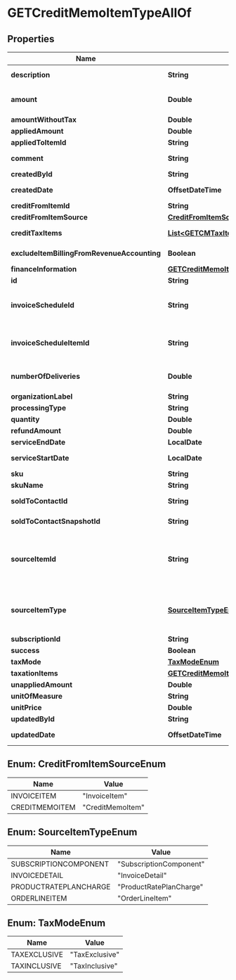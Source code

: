 

# GETCreditMemoItemTypeAllOf


## Properties

| Name | Type | Description | Notes |
|------------ | ------------- | ------------- | -------------|
|**description** | **String** | The description of the credit memo item.  **Note**: This field is only available if you set the &#x60;zuora-version&#x60; request header to &#x60;257.0&#x60; or later [available versions](https://developer.zuora.com/api-references/api/overview/#section/API-Versions/Minor-Version).  |  [optional] |
|**amount** | **Double** | The amount of the credit memo item. For tax-inclusive credit memo items, the amount indicates the credit memo item amount including tax. For tax-exclusive credit memo items, the amount indicates the credit memo item amount excluding tax.  |  [optional] |
|**amountWithoutTax** | **Double** | The credit memo item amount excluding tax.  |  [optional] |
|**appliedAmount** | **Double** | The applied amount of the credit memo item.  |  [optional] |
|**appliedToItemId** | **String** | The unique ID of the credit memo item that the discount charge is applied to.  |  [optional] |
|**comment** | **String** | Comments about the credit memo item.  **Note**: This field is not available if you set the &#x60;zuora-version&#x60; request header to &#x60;257.0&#x60; or later [available versions](https://developer.zuora.com/api-references/api/overview/#section/API-Versions/Minor-Version).  |  [optional] |
|**createdById** | **String** | The ID of the Zuora user who created the credit memo item.  |  [optional] |
|**createdDate** | **OffsetDateTime** | The date and time when the credit memo item was created, in &#x60;yyyy-mm-dd hh:mm:ss&#x60; format. For example, 2017-03-01 15:31:10.  |  [optional] |
|**creditFromItemId** | **String** | The ID of the credit from item.  |  [optional] |
|**creditFromItemSource** | [**CreditFromItemSourceEnum**](#CreditFromItemSourceEnum) | The type of the credit from item.  |  [optional] |
|**creditTaxItems** | [**List&lt;GETCMTaxItemType&gt;**](GETCMTaxItemType.md) | Container for the taxation items of the credit memo item.   **Note**: This field is not available if you set the &#x60;zuora-version&#x60; request header to &#x60;239.0&#x60; or later [available versions](https://developer.zuora.com/api-references/api/overview/#section/API-Versions/Minor-Version).  |  [optional] |
|**excludeItemBillingFromRevenueAccounting** | **Boolean** | The flag to exclude the credit memo item from revenue accounting.  **Note**: This field is only available if you have the Billing - Revenue Integration feature enabled.   |  [optional] |
|**financeInformation** | [**GETCreditMemoItemTypeAllOfFinanceInformation**](GETCreditMemoItemTypeAllOfFinanceInformation.md) |  |  [optional] |
|**id** | **String** | The ID of the credit memo item.  |  [optional] |
|**invoiceScheduleId** | **String** | The ID of the invoice schedule associated with the credit memo item.   **Note**: This field is available only if you have the &lt;a href&#x3D;\&quot;https://knowledgecenter.zuora.com/Zuora_Billing/Bill_your_customers/Flexible_Billing/Billing_Schedule\&quot; target&#x3D;\&quot;_blank\&quot;&gt;Billing Schedule&lt;/a&gt; feature enabled.  |  [optional] |
|**invoiceScheduleItemId** | **String** | The ID of the invoice schedule item associated with the credit memo item. The credit memo item is generated during the processing of the invoice schedule item.  **Note**: This field is available only if you have the &lt;a href&#x3D;\&quot;https://knowledgecenter.zuora.com/Zuora_Billing/Bill_your_customers/Flexible_Billing/Billing_Schedule\&quot; target&#x3D;\&quot;_blank\&quot;&gt;Billing Schedule&lt;/a&gt; feature enabled.  |  [optional] |
|**numberOfDeliveries** | **Double** | The number of deliveries dedicated to the Delivery Pricing charges. The value might be different, as follows: - For the credit memo generated by a bill run, this field has a value.  - For the credit memo generated from an invoice, this field is blank. **Note**: This field is available only if you have the Delivery Pricing feature enabled.   |  [optional] |
|**organizationLabel** | **String** | The organization that this object belongs to.  Note: This field is available only when the Multi-Org feature is enabled.  |  [optional] |
|**processingType** | **String** | The kind of the charge for the credit memo item. Its possible values are &#x60;Charge&#x60; and &#x60;Discount&#x60;.   |  [optional] |
|**quantity** | **Double** | The number of units for the credit memo item.  |  [optional] |
|**refundAmount** | **Double** | The amount of the refund on the credit memo item.  |  [optional] |
|**serviceEndDate** | **LocalDate** | The service end date of the credit memo item.  |  [optional] |
|**serviceStartDate** | **LocalDate** | The service start date of the credit memo item. If the associated charge is a one-time fee, this date is the date of that charge.  |  [optional] |
|**sku** | **String** | The SKU for the product associated with the credit memo item.  |  [optional] |
|**skuName** | **String** | The name of the SKU.  |  [optional] |
|**soldToContactId** | **String** | The ID of the sold-to contact associated with the credit memo item.  **Note**: If you have the Flexible Billing Attributes feature disabled, the value of this field is &#x60;null&#x60;.  |  [optional] |
|**soldToContactSnapshotId** | **String** | The ID of the sold-to contact snapshot associated with the credit memo item.  **Note**: If you have the Flexible Billing Attributes feature disabled, the value of this field is &#x60;null&#x60;.  |  [optional] |
|**sourceItemId** | **String** | The ID of the source item.  - If the value of the &#x60;sourceItemType&#x60; field is &#x60;SubscriptionComponent&#x60; , the value of this field is the ID of the corresponding rate plan charge. - If the value of the &#x60;sourceItemType&#x60; field is &#x60;InvoiceDetail&#x60;, the value of this field is the ID of the corresponding invoice item. - If the value of the &#x60;sourceItemType&#x60; field is &#x60;ProductRatePlanCharge&#x60; , the value of this field is the ID of the corresponding product rate plan charge. - If the value of the &#x60;sourceItemType&#x60; field is &#x60;OrderLineItem&#x60; , the value of this field is the ID of the corresponding return order line item.  |  [optional] |
|**sourceItemType** | [**SourceItemTypeEnum**](#SourceItemTypeEnum) | The type of the source item.  - If a credit memo is not created from an invoice or a product rate plan charge or a return order line item,, the value of this field is &#x60;SubscriptionComponent&#x60;. - If a credit memo is created from an invoice, the value of this field is &#x60;InvoiceDetail&#x60;. - If a credit memo is created from a product rate plan charge, the value of this field is &#x60;ProductRatePlanCharge&#x60;. - If a credit memo is created from a return order line item, the value of this field is &#x60;OrderLineItem&#x60;.  |  [optional] |
|**subscriptionId** | **String** | The ID of the subscription associated with the credit memo item.  |  [optional] |
|**success** | **Boolean** | Returns &#x60;true&#x60; if the request was processed successfully. |  [optional] |
|**taxMode** | [**TaxModeEnum**](#TaxModeEnum) | The tax mode of the credit memo item, indicating whether the amount of the credit memo item includes tax.  |  [optional] |
|**taxationItems** | [**GETCreditMemoItemTypewithSuccessAllOfTaxationItems**](GETCreditMemoItemTypewithSuccessAllOfTaxationItems.md) |  |  [optional] |
|**unappliedAmount** | **Double** | The unapplied amount of the credit memo item.  |  [optional] |
|**unitOfMeasure** | **String** | The units to measure usage.  |  [optional] |
|**unitPrice** | **Double** | The per-unit price of the credit memo item.  |  [optional] |
|**updatedById** | **String** | The ID of the Zuora user who last updated the credit memo item.  |  [optional] |
|**updatedDate** | **OffsetDateTime** | The date and time when the credit memo item was last updated, in &#x60;yyyy-mm-dd hh:mm:ss&#x60; format. For example, 2017-03-02 15:36:10.  |  [optional] |



## Enum: CreditFromItemSourceEnum

| Name | Value |
|---- | -----|
| INVOICEITEM | &quot;InvoiceItem&quot; |
| CREDITMEMOITEM | &quot;CreditMemoItem&quot; |



## Enum: SourceItemTypeEnum

| Name | Value |
|---- | -----|
| SUBSCRIPTIONCOMPONENT | &quot;SubscriptionComponent&quot; |
| INVOICEDETAIL | &quot;InvoiceDetail&quot; |
| PRODUCTRATEPLANCHARGE | &quot;ProductRatePlanCharge&quot; |
| ORDERLINEITEM | &quot;OrderLineItem&quot; |



## Enum: TaxModeEnum

| Name | Value |
|---- | -----|
| TAXEXCLUSIVE | &quot;TaxExclusive&quot; |
| TAXINCLUSIVE | &quot;TaxInclusive&quot; |



